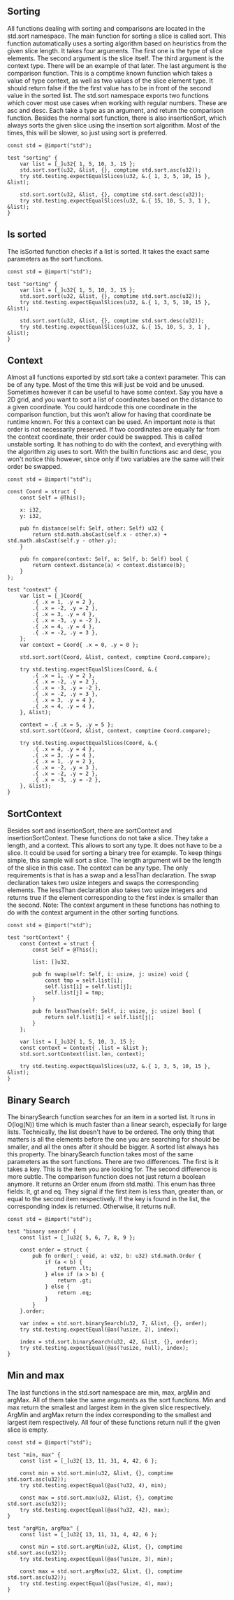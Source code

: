 ## Sorting

All functions dealing with sorting and comparisons are located in the std.sort namespace. The
main function for sorting a slice is called sort. This function automatically uses a sorting
algorithm based on heuristics from the given slice length. It takes four arguments. The first one is
the type of slice elements. The second argument is the slice itself. The third argument is the
context type. There will be an example of that later. The last argument is the comparison function.
This is a comptime known function which takes a value of type context, as well as two values of the
slice element type. It should return false if the the first value has to be in front of the second
value in the sorted list. The std.sort namespace exports two functions which cover most use cases
when working with regular numbers. These are asc and desc. Each take a type as an argument, and
return the comparison function. Besides the normal sort function, there is also insertionSort,
which always sorts the given slice using the insertion sort algorithm. Most of the times, this
will be slower, so just using sort is preferred.

<!-- MARKDOWN-AUTO-DOCS:START (CODE:src=./sorting.zig) -->
<!-- The below code snippet is automatically added from ./sorting.zig -->
```zig
const std = @import("std");

test "sorting" {
    var list = [_]u32{ 1, 5, 10, 3, 15 };
    std.sort.sort(u32, &list, {}, comptime std.sort.asc(u32));
    try std.testing.expectEqualSlices(u32, &.{ 1, 3, 5, 10, 15 }, &list);

    std.sort.sort(u32, &list, {}, comptime std.sort.desc(u32));
    try std.testing.expectEqualSlices(u32, &.{ 15, 10, 5, 3, 1 }, &list);
}
```
<!-- MARKDOWN-AUTO-DOCS:END -->

## Is sorted

The isSorted function checks if a list is sorted. It takes the exact same parameters as the sort
functions.

<!-- MARKDOWN-AUTO-DOCS:START (CODE:src=./sorting.zig) -->
<!-- The below code snippet is automatically added from ./sorting.zig -->
```zig
const std = @import("std");

test "sorting" {
    var list = [_]u32{ 1, 5, 10, 3, 15 };
    std.sort.sort(u32, &list, {}, comptime std.sort.asc(u32));
    try std.testing.expectEqualSlices(u32, &.{ 1, 3, 5, 10, 15 }, &list);

    std.sort.sort(u32, &list, {}, comptime std.sort.desc(u32));
    try std.testing.expectEqualSlices(u32, &.{ 15, 10, 5, 3, 1 }, &list);
}
```
<!-- MARKDOWN-AUTO-DOCS:END -->

## Context

Almost all functions exported by std.sort take a context parameter. This can be of any type. Most
of the time this will just be void and be unused. Sometimes however it can be useful to have some
context. Say you have a 2D grid, and you want to sort a list of coordinates based on the distance
to a given coordinate. You could hardcode this one coordinate in the comparison function, but this
won't allow for having that coordinate be runtime known. For this a context can be used. An
important note is that order is not necessarily preserved. If two coordinates are equally far from
the context coordinate, their order could be swapped. This is called unstable sorting. It has
nothing to do with the context, and everything with the algorithm zig uses to sort. With the builtin
functions asc and desc, you won't notice this however, since only if two variables are the same
will their order be swapped.

<!-- MARKDOWN-AUTO-DOCS:START (CODE:src=./context.zig) -->
<!-- The below code snippet is automatically added from ./context.zig -->
```zig
const std = @import("std");

const Coord = struct {
    const Self = @This();

    x: i32,
    y: i32,

    pub fn distance(self: Self, other: Self) u32 {
        return std.math.absCast(self.x - other.x) + std.math.absCast(self.y - other.y);
    }

    pub fn compare(context: Self, a: Self, b: Self) bool {
        return context.distance(a) < context.distance(b);
    }
};

test "context" {
    var list = [_]Coord{
        .{ .x = 1, .y = 2 },
        .{ .x = -2, .y = 2 },
        .{ .x = 3, .y = 4 },
        .{ .x = -3, .y = -2 },
        .{ .x = 4, .y = 4 },
        .{ .x = -2, .y = 3 },
    };
    var context = Coord{ .x = 0, .y = 0 };

    std.sort.sort(Coord, &list, context, comptime Coord.compare);

    try std.testing.expectEqualSlices(Coord, &.{
        .{ .x = 1, .y = 2 },
        .{ .x = -2, .y = 2 },
        .{ .x = -3, .y = -2 },
        .{ .x = -2, .y = 3 },
        .{ .x = 3, .y = 4 },
        .{ .x = 4, .y = 4 },
    }, &list);

    context = .{ .x = 5, .y = 5 };
    std.sort.sort(Coord, &list, context, comptime Coord.compare);

    try std.testing.expectEqualSlices(Coord, &.{
        .{ .x = 4, .y = 4 },
        .{ .x = 3, .y = 4 },
        .{ .x = 1, .y = 2 },
        .{ .x = -2, .y = 3 },
        .{ .x = -2, .y = 2 },
        .{ .x = -3, .y = -2 },
    }, &list);
}
```
<!-- MARKDOWN-AUTO-DOCS:END -->

## SortContext

Besides sort and insertionSort, there are sortContext and insertionSortContext. These functions do
not take a slice. They take a length, and a context. This allows to sort any type. It does not have
to be a slice. It could be used for sorting a binary tree for example. To keep things simple, this
sample will sort a slice. The length argument will be the length of the slice in this case. The
context can be any type. The only requirements is that is has a swap and a lessThan declaration.
The swap declaration takes two usize integers and swaps the corresponding elements. The lessThan
declaration also takes two usize integers and returns true if the element corresponding to the first
index is smaller than the second.
Note: The context argument in these functions has nothing to do with the context argument in the
other sorting functions.

<!-- MARKDOWN-AUTO-DOCS:START (CODE:src=./sort_context.zig) -->
<!-- The below code snippet is automatically added from ./sort_context.zig -->
```zig
const std = @import("std");

test "sortContext" {
    const Context = struct {
        const Self = @This();

        list: []u32,

        pub fn swap(self: Self, i: usize, j: usize) void {
            const tmp = self.list[i];
            self.list[i] = self.list[j];
            self.list[j] = tmp;
        }

        pub fn lessThan(self: Self, i: usize, j: usize) bool {
            return self.list[i] < self.list[j];
        }
    };

    var list = [_]u32{ 1, 5, 10, 3, 15 };
    const context = Context{ .list = &list };
    std.sort.sortContext(list.len, context);

    try std.testing.expectEqualSlices(u32, &.{ 1, 3, 5, 10, 15 }, &list);
}
```
<!-- MARKDOWN-AUTO-DOCS:END -->

## Binary Search

The binarySearch function searches for an item in a sorted list. It runs in O(log(N)) time which
is much faster than a linear search, especially for large lists. Technically, the list doesn't have
to be ordered. The only thing that matters is all the elements before the one you are searching for
should be smaller, and all the ones after it should be bigger. A sorted list always has this
property. The binarySearch function takes most of the same parameters as the sort functions. There
are two differences. The first is it takes a key. This is the item you are looking for. The second
difference is more subtle. The comparison function does not just return a boolean anymore. It
returns an Order enum (from std.math). This enum has three fields: lt, gt and eq. They signal
if the first item is less than, greater than, or equal to the second item respectively. If the key
is found in the list, the corresponding index is returned. Otherwise, it returns null.

<!-- MARKDOWN-AUTO-DOCS:START (CODE:src=./binary_search.zig) -->
<!-- The below code snippet is automatically added from ./binary_search.zig -->
```zig
const std = @import("std");

test "binary search" {
    const list = [_]u32{ 5, 6, 7, 8, 9 };

    const order = struct {
        pub fn order(_: void, a: u32, b: u32) std.math.Order {
            if (a < b) {
                return .lt;
            } else if (a > b) {
                return .gt;
            } else {
                return .eq;
            }
        }
    }.order;

    var index = std.sort.binarySearch(u32, 7, &list, {}, order);
    try std.testing.expectEqual(@as(?usize, 2), index);

    index = std.sort.binarySearch(u32, 42, &list, {}, order);
    try std.testing.expectEqual(@as(?usize, null), index);
}
```
<!-- MARKDOWN-AUTO-DOCS:END -->

## Min and max

The last functions in the std.sort namespace are min, max, argMin and argMax. All of them take the
same arguments as the sort functions. Min and max return the smallest and largest item in the
given slice respectively. ArgMin and argMax return the index corresponding to the smallest and
largest item respectively. All four of these functions return null if the given slice is empty.

<!-- MARKDOWN-AUTO-DOCS:START (CODE:src=./min_max.zig) -->
<!-- The below code snippet is automatically added from ./min_max.zig -->
```zig
const std = @import("std");

test "min, max" {
    const list = [_]u32{ 13, 11, 31, 4, 42, 6 };

    const min = std.sort.min(u32, &list, {}, comptime std.sort.asc(u32));
    try std.testing.expectEqual(@as(?u32, 4), min);

    const max = std.sort.max(u32, &list, {}, comptime std.sort.asc(u32));
    try std.testing.expectEqual(@as(?u32, 42), max);
}

test "argMin, argMax" {
    const list = [_]u32{ 13, 11, 31, 4, 42, 6 };

    const min = std.sort.argMin(u32, &list, {}, comptime std.sort.asc(u32));
    try std.testing.expectEqual(@as(?usize, 3), min);

    const max = std.sort.argMax(u32, &list, {}, comptime std.sort.asc(u32));
    try std.testing.expectEqual(@as(?usize, 4), max);
}
```
<!-- MARKDOWN-AUTO-DOCS:END -->
